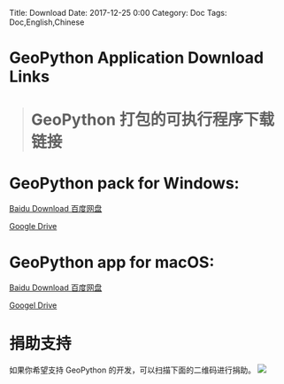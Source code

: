 Title: Download
Date: 2017-12-25 0:00
Category: Doc
Tags: Doc,English,Chinese

# GeoPython Application Download Links
># GeoPython 打包的可执行程序下载链接


# GeoPython pack for Windows:
[Baidu Download 百度网盘](https://pan.baidu.com/s/1skTjFdz)

[Google Drive](https://drive.google.com/open?id=1YZabaer8LLa7qw5F6GFKMySJghJVKQh3)




# GeoPython app for macOS:
[Baidu Download 百度网盘](https://pan.baidu.com/s/1jIgpmtC)

[Googel Drive](https://drive.google.com/open?id=1XqzqRmaxlth7WmjsjooUw6DvAfHXO6OP)



# 捐助支持

如果你希望支持 GeoPython 的开发，可以扫描下面的二维码进行捐助。
![](https://raw.githubusercontent.com/chinageology/GeoPython/master/img/WeChatQrCode.png)